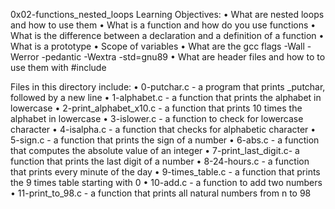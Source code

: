 ﻿0x02-functions_nested_loops
Learning Objectives:
    • What are nested loops and how to use them
    • What is a function and how do you use functions
    • What is the difference between a declaration and a definition of a function
    • What is a prototype
    • Scope of variables
    • What are the gcc flags -Wall -Werror -pedantic -Wextra -std=gnu89
    • What are header files and how to to use them with #include

Files in this directory include:
    • 0-putchar.c -  a program that prints _putchar, followed by a new line
    • 1-alphabet.c - a function that prints the alphabet in lowercase
    • 2-print_alphabet_x10.c - a function that prints 10 times the alphabet in lowercase
    • 3-islower.c - a function to check for lowercase character
    • 4-isalpha.c - a function that checks for alphabetic character
    • 5-sign.c -  a function that prints the sign of a number
    • 6-abs.c - a function that computes the absolute value of an integer
    • 7-print_last_digit.c-   a function that prints the last digit of a number
    • 8-24-hours.c - a function that prints every minute of the day
    • 9-times_table.c - a function that prints the 9 times table starting with 0
    • 10-add.c - a function to add two numbers
    • 11-print_to_98.c - a function that prints all natural numbers from n to 98
